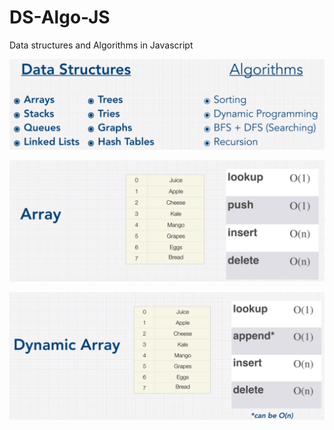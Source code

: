 # DS-Algo-JS
Data structures and Algorithms in Javascript

![](Images/1.png)

![](Images/2.png)

![](Images/3.png)
